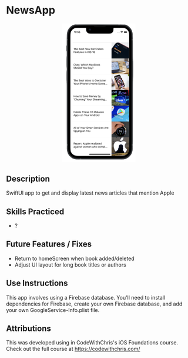 # NewsApp

<p align="center">
  <img src="https://github.com/PhilomathMac/NewsApp/blob/main/PortfolioImage.png?raw=true" alt="newsapp screenshot" width="200"/>
</p>

## Description
SwiftUI app to get and display latest news articles that mention Apple

## Skills Practiced

* ?

## Future Features / Fixes
* Return to homeScreen when book added/deleted
* Adjust UI layout for long book titles or authors

## Use Instructions

This app involves using a Firebase database. You'll need to install dependencies for Firebase, create your own Firebase database, and add your own GoogleService-Info.plist file.

## Attributions

This was developed using in CodeWithChris's iOS Foundations course. Check out the full course at https://codewithchris.com/

